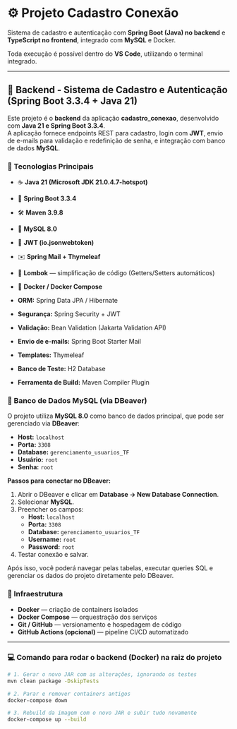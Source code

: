 # ⚙️ Projeto Cadastro Conexão

Sistema de cadastro e autenticação com **Spring Boot (Java) no backend** e **TypeScript no frontend**, integrado com **MySQL** e Docker.  

Toda execução é possível dentro do **VS Code**, utilizando o terminal integrado.

---
## 🧱 Backend - Sistema de Cadastro e Autenticação (Spring Boot 3.3.4 + Java 21)

Este projeto é o **backend** da aplicação **cadastro_conexao**, desenvolvido com **Java 21 e Spring Boot 3.3.4**.  
A aplicação fornece endpoints REST para cadastro, login com **JWT**, envio de e-mails para validação e redefinição de senha, e integração com banco de dados **MySQL**.

### 🧠 Tecnologias Principais

- ☕ **Java 21 (Microsoft JDK 21.0.4.7-hotspot)**
- 🌱 **Spring Boot 3.3.4**
- 🛠 **Maven 3.9.8**
- 🐬 **MySQL 8.0**

- 🔐 **JWT (io.jsonwebtoken)**
- ✉️ **Spring Mail + Thymeleaf**
- 💬 **Lombok** — simplificação de código (Getters/Setters automáticos)  
- 🐳 **Docker / Docker Compose**
- **ORM:** Spring Data JPA / Hibernate  
- **Segurança:** Spring Security + JWT  
- **Validação:** Bean Validation (Jakarta Validation API)  
- **Envio de e-mails:** Spring Boot Starter Mail  
- **Templates:** Thymeleaf  
- **Banco de Teste:** H2 Database  
- **Ferramenta de Build:** Maven Compiler Plugin  


### 🐬 Banco de Dados MySQL (via DBeaver)

O projeto utiliza **MySQL 8.0** como banco de dados principal, que pode ser gerenciado via **DBeaver**:
- **Host:** `localhost`  
- **Porta:** `3308`  
- **Database:** `gerenciamento_usuarios_TF`  
- **Usuário:** `root`  
- **Senha:** `root`  

**Passos para conectar no DBeaver:**
1. Abrir o DBeaver e clicar em **Database → New Database Connection**.  
2. Selecionar **MySQL**.  
3. Preencher os campos:
   - **Host:** `localhost`  
   - **Porta:** `3308`  
   - **Database:** `gerenciamento_usuarios_TF`  
   - **Username:** `root`  
   - **Password:** `root`  
4. Testar conexão e salvar.  

Após isso, você poderá navegar pelas tabelas, executar queries SQL e gerenciar os dados do projeto diretamente pelo DBeaver.


### 🐳 Infraestrutura
- **Docker** — criação de containers isolados  
- **Docker Compose** — orquestração dos serviços  
- **Git / GitHub** — versionamento e hospedagem de código  
- **GitHub Actions (opcional)** — pipeline CI/CD automatizado  
---
### 💻 Comando para rodar o backend (Docker) na raiz do projeto
```bash
# 1. Gerar o novo JAR com as alterações, ignorando os testes
mvn clean package -DskipTests

# 2. Parar e remover containers antigos
docker-compose down

# 3. Rebuild da imagem com o novo JAR e subir tudo novamente
docker-compose up --build
